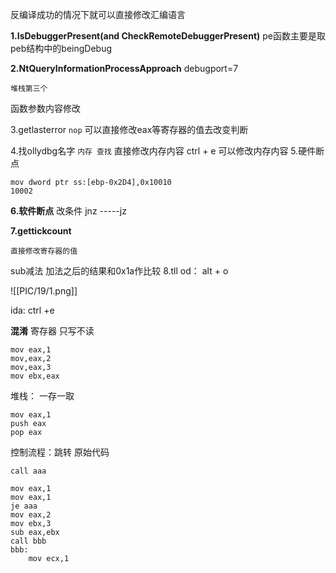 反编译成功的情况下就可以直接修改汇编语言

**1.IsDebuggerPresent(and CheckRemoteDebuggerPresent)**
pe函数主要是取peb结构中的beingDebug

**2.NtQueryInformationProcessApproach**
debugport=7
```
堆栈第三个
```
函数参数内容修改

3.getlasterror
`nop`
可以直接修改eax等寄存器的值去改变判断

4.找ollydbg名字
`内存 查找`
直接修改内存内容
ctrl + e 可以修改内存内容
5.硬件断点

```
mov dword ptr ss:[ebp-0x2D4],0x10010
10002
```

**6.软件断点**
改条件
jnz -----jz

**7.gettickcount**

```
直接修改寄存器的值
```
sub减法
加法之后的结果和0x1a作比较
8.tll
od：
alt + o

![[PIC/19/1.png]]

ida:
ctrl +e 

**混淆**
寄存器
只写不读
``` 
mov eax,1
mov,eax,2
mov,eax,3
mov ebx,eax
```

堆栈：
一存一取
```
mov eax,1
push eax
pop eax
```

控制流程：跳转
原始代码
``` 
call aaa
```

```
mov eax,1
mov eax,1
je aaa
mov eax,2
mov ebx,3
sub eax,ebx
call bbb
bbb:
	mov ecx,1
```